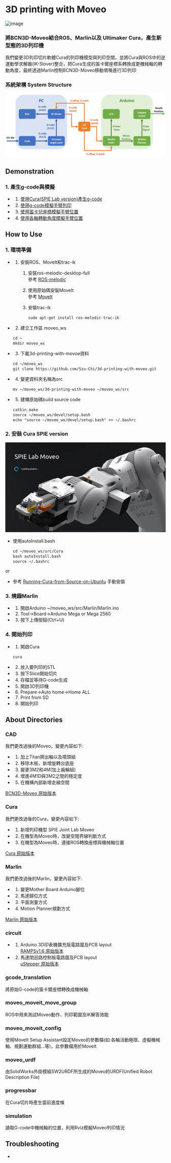 # 3D printing with Moveo
![image](https://github.com/Szu-Chi/3d-printing-with-moveo/blob/Feature_Position_Control/img/moveo.gif)
### 將BCN3D-Moveo結合ROS、Marlin以及 Ultimaker Cura，產生新型態的3D列印機
我們變更3D列印切片軟體Cura的列印機模型與列印空間，並將Cura與ROS中的逆運動學求解器(IK-Slover)整合，把Cura生成的笛卡爾座標系轉換成更機械軸的轉動角度，最終透過Marlin控制BCN3D-Moveo移動噴嘴進行3D列印
### 系統架構 System Structure
![image](https://github.com/Szu-Chi/3d-printing-with-moveo/blob/Feature_Position_Control/img/system_structure.png)


## Demonstration
### 1. 產生g-code與模擬
- 1. [使用Cura(SPIE Lab version)產生g-code](https://www.youtube.com/watch?v=-8nMFFa6ZWg)
- 2. [使用g-code模擬手臂列印](https://www.youtube.com/watch?v=KlCehcnmZSg)
- 3. [使用笛卡兒座標模擬手臂位置](https://www.youtube.com/watch?v=2ucYWZgq9BI)
- 4. [使用各軸轉動角度模擬手臂位置](https://www.youtube.com/watch?v=yYCW1fAp2H8)
## How to Use
### 1. 環境準備
- 1. 安裝ROS、MoveIt和trac-ik
        1.  安裝ros-melodic-desktop-full\
            參考 [ROS-melodic](http://wiki.ros.org/melodic/Installation/Ubuntu)

        2.  使用原始碼安裝MoveIt\
            參考 [MoveIt](https://moveit.ros.org/install/source/)
        3.  安裝trac-ik
            ```
            sudo apt-get install ros-melodic-trac-ik
            ```
- 2. 建立工作區 moveo_ws
    ```
    cd ~
    mkdir moveo_ws 
    ``` 
- 3. 下載3d-printing-with-movoe資料
    ```
    cd ~/moveo_ws
    git clone https://github.com/Szu-Chi/3d-printing-with-moveo.git
    ``` 
- 4. 變更資料夾名稱為src
    ```
    mv ~/moveo_ws/3d-printing-with-moveo ~/moveo_ws/src
    ``` 
- 5. 建構原始碼build source code
    ```
    catkin_make
    source ~/moveo_ws/devel/setup.bash
    echo "source ~/moveo_ws/devel/setup.bash" >> ~/.bashrc
    ```

### 2. 安裝 Cura SPIE version
![image](https://github.com/Szu-Chi/3d-printing-with-moveo/blob/Feature_Position_Control/img/curaLoadingImg.png)
- 使用autoInstall.bash
    ```
    cd ~/moveo_ws/src/Cura
    bash autoInstall.bash
    source ~/.bashrc
    ```
or

- 參考 [Running-Cura-from-Source-on-Ubuntu](https://github.com/Ultimaker/Cura/wiki/Running-Cura-from-Source-on-Ubuntu) 手動安裝

### 3. 燒錄Marlin
- 1. 開啟Arduino ~/moveo_ws/src/Marlin/Marlin.ino
- 2. Tool->Board->Arduino Mega or Mega 2560
- 3. 按下上傳按鈕(Ctrl+U) 
### 4. 開始列印
- 1. 開啟Cura
    ```
    cura
    ```
- 2. 放入要列印的STL
- 3. 按下Slice開始切片
- 4. 存檔並等待G-code生成
- 5. 開啟3D列印機
- 6. Prepare->Auto home->Home ALL
- 7. Print from SD
- 8. 開始列印
## About Directories
### CAD
我們更改過後的Moveo，變更內容如下:
- 1. 加上Titan擠出軸以及噴頭組
- 2. 移除木板，新增旋轉台底座
- 3. 變更3M2和4M(加上齒輪組)
- 4. 增進4M1D與3M2之間的穩定度
- 5. 在機構內部新增走線空間

[BCN3D-Moveo 原始版本](https://github.com/BCN3D/BCN3D-Moveo)
### Cura
我們更改過後的Cura，變更內容如下:
- 1. 新增列印機型 SPIE Joint Lab Moveo
- 2. 在機型為Moveo時，改變空間界線判斷方式
- 3. 在機型為Moveo時，連接ROS轉換座標與機械軸位置

[Cura 原始版本](https://github.com/Ultimaker/Cura/wiki/Running-Cura-from-Source-on-Ubuntu) 
### Marlin
我們更改過後的Marlin，變更內容如下:
- 1. 變更Mother Board Arduino腳位
- 2. 馬達歸位方式
- 3. 平面測量方式
- 4. Motion Planner規劃方式

[Marlin 原始版本](https://github.com/MarlinFirmware/Marlin)
### circuit
- 1. Arduino 3D印表機擴充版電路圖及PCB layout\
     [RAMPSv1.6 原始版本](https://github.com/MarlinFirmware/Marlin)

- 2. 馬達閉迴路控制板電路圖及PCB layout\
     [uStepper 原始版本](https://github.com/uStepper/uStepper1)

### gcode_translation
將原始G-code的笛卡爾座標轉換成機械軸

### moveo_moveit_move_group
ROS中用來測試Moveo動作、列印範圍及IK解答效能

### moveo_moveit_config
使用MoveIt Setup Assistant設定Moveo的參數檔(如:各軸活動極限、虛擬機械軸、規劃運動群組...等)，此參數檔用於MoveIt
### moveo_urdf
由SolidWorks外掛模組SW2URDF所生成的Moveo的URDF(Unified Robot Description File)
### progressbar
在Cura切片時產生當前進度條
### simulation
讀取G-code中機械軸的位置，利用Rviz模擬Moveo列印情況
## Troubleshooting
- 

